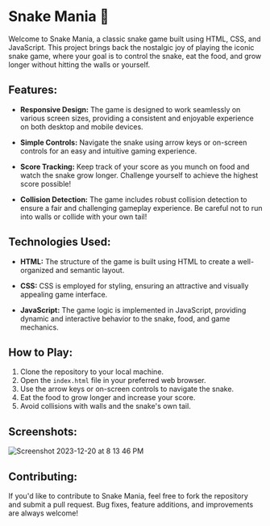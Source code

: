 # Snake Mania 🐍

Welcome to Snake Mania, a classic snake game built using HTML, CSS, and JavaScript. This project brings back the nostalgic joy of playing the iconic snake game, where your goal is to control the snake, eat the food, and grow longer without hitting the walls or yourself.

## Features:

- **Responsive Design:** The game is designed to work seamlessly on various screen sizes, providing a consistent and enjoyable experience on both desktop and mobile devices.

- **Simple Controls:** Navigate the snake using arrow keys or on-screen controls for an easy and intuitive gaming experience.

- **Score Tracking:** Keep track of your score as you munch on food and watch the snake grow longer. Challenge yourself to achieve the highest score possible!

- **Collision Detection:** The game includes robust collision detection to ensure a fair and challenging gameplay experience. Be careful not to run into walls or collide with your own tail!

## Technologies Used:

- **HTML:** The structure of the game is built using HTML to create a well-organized and semantic layout.

- **CSS:** CSS is employed for styling, ensuring an attractive and visually appealing game interface.

- **JavaScript:** The game logic is implemented in JavaScript, providing dynamic and interactive behavior to the snake, food, and game mechanics.

## How to Play:

1. Clone the repository to your local machine.
2. Open the `index.html` file in your preferred web browser.
3. Use the arrow keys or on-screen controls to navigate the snake.
4. Eat the food to grow longer and increase your score.
5. Avoid collisions with walls and the snake's own tail.

## Screenshots:

![Screenshot 2023-12-20 at 8 13 46 PM](https://github.com/saurabh-raiiii/JavaScript/assets/51364763/5ee425e2-c82f-424b-bd2e-05e19467ab77)

## Contributing:

If you'd like to contribute to Snake Mania, feel free to fork the repository and submit a pull request. Bug fixes, feature additions, and improvements are always welcome!

